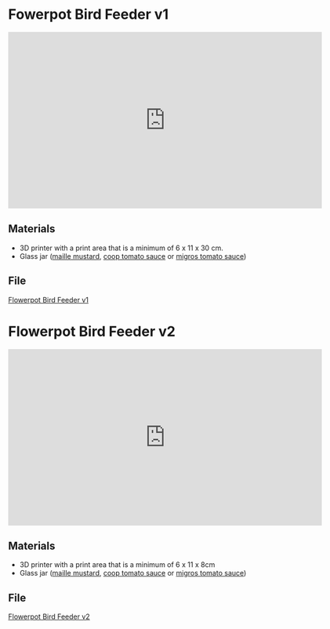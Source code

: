 # Fowerpot Bird Feeder v1

<iframe id="ytplayer" type="text/html" width="640" height="360"
  src="https://www.youtube.com/embed/nnGN2VoQitw?autoplay=0&origin=http://hammeshacks.com"
  frameborder="0" allowfullscreen></iframe>
  
## Materials

  * 3D printer with a print area that is a minimum of 6 x 11 x 30 cm.
  * Glass jar ([maille mustard](https://www.freundedesgeschmacks-shop.de/senf-saucen-gewuerze/senf/senf-nach-alter-art-628.html), [coop tomato sauce](https://www.coopathome.ch/en/supermarket/food-cupboard/pasta-warm-sauces/pesto-pasta-sauces/sugo-pelati/prix-garantie-strained-tomatoes/p/4044389) or [migros tomato sauce](https://produkte.migros.ch/longobardi-passata-di-pomodoro-153234000000))
  
## File

[Flowerpot Bird Feeder v1](flowerpotv1.stl)
 
# Flowerpot Bird Feeder v2

<iframe id="ytplayer" type="text/html" width="640" height="360"
  src="https://www.youtube.com/embed/Racq_GgJWaM?autoplay=0&origin=http://hammeshacks.com"
  frameborder="0" allowfullscreen></iframe>
  
## Materials

  * 3D printer with a print area that is a minimum of 6 x 11 x 8cm
  * Glass jar ([maille mustard](https://www.freundedesgeschmacks-shop.de/senf-saucen-gewuerze/senf/senf-nach-alter-art-628.html), [coop tomato sauce](https://www.coopathome.ch/en/supermarket/food-cupboard/pasta-warm-sauces/pesto-pasta-sauces/sugo-pelati/prix-garantie-strained-tomatoes/p/4044389) or [migros tomato sauce](https://produkte.migros.ch/longobardi-passata-di-pomodoro-153234000000))
  
## File

 [Flowerpot Bird Feeder v2](flowerpotv2.stl)
 

